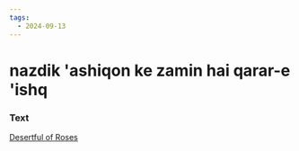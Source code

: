 ```yaml
---
tags:
  - 2024-09-13
---
```

# nazdik 'ashiqon ke zamin hai qarar-e 'ishq

### Text
[Desertful of Roses](https://franpritchett.com/00garden/14c/1419/index_1419.html)

